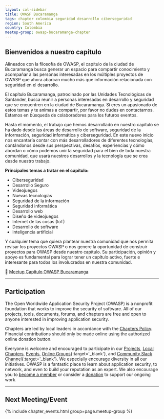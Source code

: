 ```yaml
---
layout: col-sidebar
title: OWASP Bucaramanga
tags: chapter colombia seguridad desarrollo ciberseguridad
region: South America
country: Colombia
meetup-group: owasp-bucaramanga-chapter
---
```


## Bienvenidos a nuestro capítulo

Alineados con la filosofía de OWASP, el capítulo de la ciudad de Bucaramanga busca generar un espacio para compartir conocimiento y acompañar a las personas interesadas en los múltiples proyectos de OWASP que ahora abarcan mucho más que información relacionada con seguridad en el desarrollo.  

El capítulo Bucaramanga, patrocinado por las Unidades Tecnológicas de Santander, busca reunir a personas interesadas en desarrollo y seguridad que se encuentren en la ciudad de Bucaramanga. Si eres un apasionado de estos temas y te animas a compartir, por favor no dudes en contactarnos. Estamos en búsqueda de colaboradores para los futuros eventos.

Hasta el momento, el trabajo que hemos desarrollado en nuestro capítulo se ha dado desde las áreas de desarrollo de software, seguridad de la información, seguridad informática y ciberseguridad. En este nuevo inicio nos encantaría contar con más desarrolladores de diferentes tecnologías, contándonos desde sus perspectivas, desafíos, experiencias y cómo abordan o cómo podemos unir la seguridad para el bien de toda nuestra comunidad, que usará nuestros desarrollos y la tecnología que se crea desde nuestro trabajo.

**Principales temas a tratar en el capítulo:**

- Ciberseguridad  
- Desarrollo Seguro  
- Videojuegos  
- Nuevas tecnologías  
- Seguridad de la información  
- Seguridad informática  
- Desarrollo web  
- Diseño de videojuegos  
- Internet de las cosas (IoT)  
- Desarrollo de software  
- Inteligencia artificial  

Y cualquier tema que quiera plantear nuestra comunidad que nos permita revisar los proyectos OWASP o nos genere la oportunidad de construir proyectos para OWASP desde nuestro capítulo. Su participación, opinión y apoyo es fundamental para lograr tener un capítulo activo, fuerte e interesante para todos los involucrados en nuestra comunidad.

🔗 [Meetup Capítulo OWASP Bucaramanga](https://www.meetup.com/es-ES/owasp-bucaramanga-chapter/)

---

## Participation

The Open Worldwide Application Security Project (OWASP) is a nonprofit foundation that works to improve the security of software. All of our projects, tools, documents, forums, and chapters are free and open to anyone interested in improving application security. 

Chapters are led by local leaders in accordance with the [Chapters Policy](/www-policy/operational/chapters). Financial contributions should only be made online using the authorized online donation button. 

Everyone is welcome and encouraged to participate in our [Projects](/projects/), [Local Chapters](/chapters/), [Events](/events/), [Online Groups](https://groups.google.com/a/owasp.com/){:target='_blank'}, and [Community Slack Channel](https://owasp.slack.com/){:target='_blank'}. We especially encourage diversity in all our initiatives. OWASP is a fantastic place to learn about application security, to network, and even to build your reputation as an expert. We also encourage you to [become a member](/membership/) or consider a [donation](/donate/) to support our ongoing work.

---

## Next Meeting/Event

{% include chapter_events.html group=page.meetup-group %}

